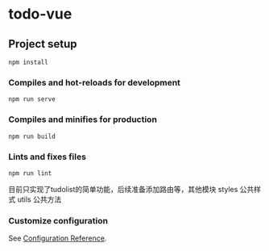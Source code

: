 # todo-vue

## Project setup
```
npm install
```

### Compiles and hot-reloads for development
```
npm run serve
```

### Compiles and minifies for production
```
npm run build
```

### Lints and fixes files
```
npm run lint
```


 目前只实现了tudolist的简单功能，后续准备添加路由等，其他模块
      styles 公共样式
      utils 公共方法

      
### Customize configuration
See [Configuration Reference](https://cli.vuejs.org/config/).

     